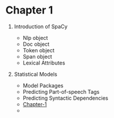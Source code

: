 # Chapter 1

1. Introduction of SpaCy
    * Nlp object
    * Doc object
    * Token object
    * Span object
    * Lexical Attributes
  
2. Statistical Models
    * Model Packages
    * Predicting Part-of-speech Tags
    * Predicting Syntactic Dependencies
    * [Chapter-1](#Chapter-1 "Goto Chapter-1")
    * 
